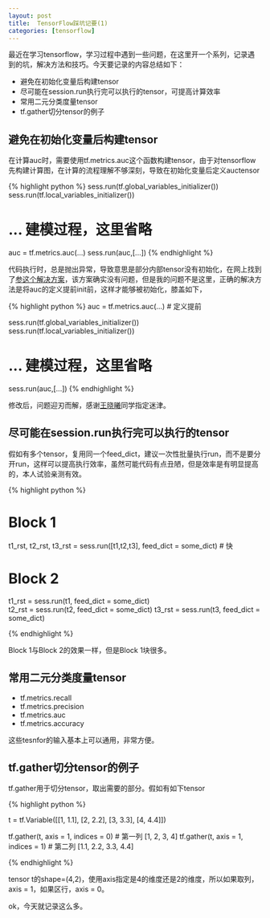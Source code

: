 ```yaml
---
layout: post
title:  TensorFlow踩坑记要(1)
categories: [tensorflow]
---
```


最近在学习tensorflow，学习过程中遇到一些问题，在这里开一个系列，记录遇到的坑，解决方法和技巧。今天要记录的内容总结如下：

* 避免在初始化变量后构建tensor
* 尽可能在session.run执行完可以执行的tensor，可提高计算效率
* 常用二元分类度量tensor
* tf.gather切分tensor的例子

## 避免在初始化变量后构建tensor

在计算auc时，需要使用tf.metrics.auc这个函数构建tensor，由于对tensorflow先构建计算图，在计算的流程理解不够深刻，导致在初始化变量后定义auctensor

{% highlight python %}
sess.run(tf.global_variables_initializer())
sess.run(tf.local_variables_initializer())

# ... 建模过程，这里省略

auc = tf.metrics.auc(...)
sess.run(auc,[...])
{% endhighlight %}

代码执行时，总是抛出异常，导致意思是部分内部tensor没有初始化，在网上找到了[参这个解决方案](https://stackoverflow.com/questions/39435341/how-to-calculate-auc-with-tensorflow)，该方案确实没有问题，但是我的问题不是这里，正确的解决方法是将auc的定义提前init前，这样才能够被初始化，膝盖如下，



{% highlight python %}
auc = tf.metrics.auc(...) # 定义提前

sess.run(tf.global_variables_initializer())
sess.run(tf.local_variables_initializer())

# ... 建模过程，这里省略

sess.run(auc,[...])
{% endhighlight %}

修改后，问题迎刃而解，感谢[王晓曦](https://github.com/vshallc)同学指定迷津。



## 尽可能在session.run执行完可以执行的tensor

假如有多个tensor，复用同一个feed_dict，建议一次性批量执行run，而不是要分开run，这样可以提高执行效率，虽然可能代码有点丑陋，但是效率是有明显提高的，本人试验亲测有效。

{% highlight python %}

# Block 1
t1_rst, t2_rst, t3_rst = sess.run([t1,t2,t3], feed_dict = some_dict)  # 快

# Block 2
t1_rst = sess.run(t1, feed_dict = some_dict)  
t2_rst = sess.run(t2, feed_dict = some_dict)
t3_rst = sess.run(t3, feed_dict = some_dict)  

{% endhighlight %}

Block 1与Block 2的效果一样，但是Block 1块很多。

## 常用二元分类度量tensor

* tf.metrics.recall
* tf.metrics.precision
* tf.metrics.auc
* tf.metrics.accuracy

这些tesnfor的输入基本上可以通用，非常方便。


## tf.gather切分tensor的例子

tf.gather用于切分tensor，取出需要的部分。假如有如下tensor

{% highlight python %}

t = tf.Variable([[1, 1.1],
                 [2, 2.2],
                 [3, 3.3],
                 [4, 4.4]])

tf.gather(t, axis = 1, indices = 0) # 第一列 [1, 2, 3, 4]
tf.gather(t, axis = 1, indices = 1) # 第二列 [1.1, 2.2, 3.3, 4.4]

{% endhighlight %}

tensor t的shape=(4,2)，使用axis指定是4的维度还是2的维度，所以如果取列，axis = 1，如果区行，axis = 0。


ok，今天就记录这么多。

